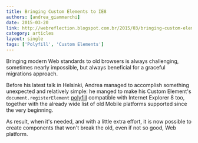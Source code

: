 ```yaml
---
title: Bringing Custom Elements to IE8
authors: [andrea_giammarchi]
date: 2015-03-20
link: http://webreflection.blogspot.com.br/2015/03/bringing-custom-elements-to-ie8.html
category: articles
layout: single
tags: ['Polyfill', 'Custom Elements']
---
```


Bringing modern Web standards to old browsers is always challenging, sometimes nearly impossible, but always beneficial for a graceful migrations approach.

Before his latest talk in Helsinki, Andrea managed to accomplish something unexpected and relatively simple: he manged to make his Custom Element's `document.registerElement` [polyfill](https://github.com/WebReflection/document-register-element#document-register-element) compatible with Internet Explorer 8 too, together with the already wide list of old Mobile platforms supported since the very beginning.

As result, when it's needed, and with a little extra effort, it is now possible to create components that won't break the old, even if not so good, Web platform.

<!-- Excerpt -->
